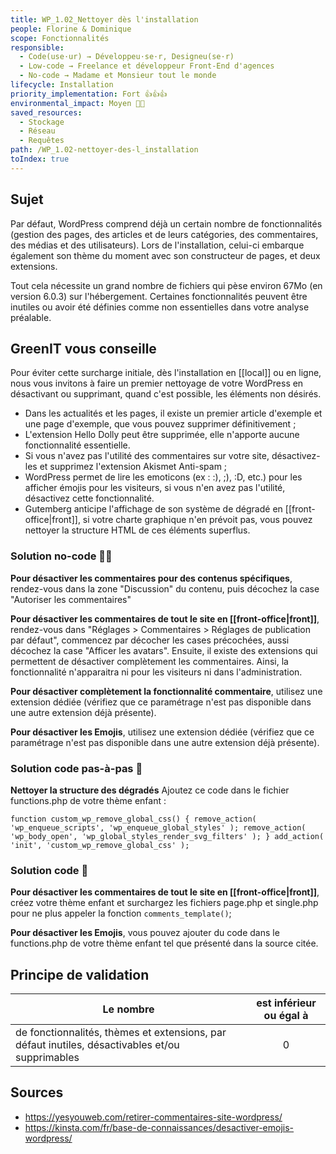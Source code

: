 ```yaml
---
title: WP_1.02_Nettoyer dès l'installation
people: Florine & Dominique
scope: Fonctionnalités
responsible:
  - Code(use·ur) → Développeu·se·r, Designeu(se·r)
  - Low-code → Freelance et développeur Front-End d'agences
  - No-code → Madame et Monsieur tout le monde
lifecycle: Installation
priority_implementation: Fort 👍👍👍
environmental_impact: Moyen 🌱🌱
saved_resources:
  - Stockage
  - Réseau
  - Requêtes
path: /WP_1.02-nettoyer-des-l_installation
toIndex: true
---
```


## Sujet

Par défaut, WordPress comprend déjà un certain nombre de fonctionnalités (gestion des pages, des articles et de leurs catégories, des commentaires, des médias et des utilisateurs). Lors de l'installation, celui-ci embarque également son thème du moment avec son constructeur de pages, et deux extensions.

Tout cela nécessite un grand nombre de fichiers qui pèse environ 67Mo (en version 6.0.3) sur l'hébergement.
Certaines fonctionnalités peuvent être inutiles ou avoir été définies comme non essentielles dans votre analyse préalable.

## GreenIT vous conseille

Pour éviter cette surcharge initiale, dès l'installation en [[local]] ou en ligne, nous vous invitons à faire un premier nettoyage de votre WordPress en désactivant ou supprimant, quand c'est possible, les éléments non désirés.

- Dans les actualités et les pages, il existe un premier article d'exemple et une page d'exemple, que vous pouvez supprimer définitivement ;
- L'extension Hello Dolly peut être supprimée, elle n'apporte aucune fonctionnalité essentielle.
- Si vous n'avez pas l'utilité des commentaires sur votre site, désactivez-les et supprimez l'extension Akismet Anti-spam ;
- WordPress permet de lire les emoticons (ex : :), ;), :D, etc.) pour les afficher émojis pour les visiteurs, si vous n'en avez pas l'utilité, désactivez cette fonctionnalité.
- Gutemberg anticipe l'affichage de son système de dégradé en [[front-office|front]], si votre charte graphique n'en prévoit pas, vous pouvez nettoyer la structure HTML de ces éléments superflus.

### Solution no-code 🌱🌱

**Pour désactiver les commentaires pour des contenus spécifiques**, rendez-vous dans la zone "Discussion" du contenu, puis décochez la case "Autoriser les commentaires"

**Pour désactiver les commentaires de tout le site en [[front-office|front]]**, rendez-vous dans "Réglages > Commentaires > Réglages de publication par défaut", commencez par décocher les cases précochées, aussi décochez la case "Afficer les avatars". Ensuite, il existe des extensions qui permettent de désactiver complètement les commentaires. Ainsi, la fonctionnalité n'apparaitra ni pour les visiteurs ni dans l'administration.

**Pour désactiver complètement la fonctionnalité commentaire**, utilisez une extension dédiée (vérifiez que ce paramétrage n'est pas disponible dans une autre extension déjà présente).

**Pour désactiver les Emojis**, utilisez une extension dédiée (vérifiez que ce paramétrage n'est pas disponible dans une autre extension déjà présente).

### Solution code pas-à-pas 🌱

**Nettoyer la structure des dégradés**
Ajoutez ce code dans le fichier functions.php de votre thème enfant :

`function custom_wp_remove_global_css() { remove_action( 'wp_enqueue_scripts', 'wp_enqueue_global_styles' ); remove_action( 'wp_body_open', 'wp_global_styles_render_svg_filters' ); } add_action( 'init', 'custom_wp_remove_global_css' );`

### Solution code 🌱

**Pour désactiver les commentaires de tout le site en [[front-office|front]]**, créez votre thème enfant et surchargez les fichiers page.php et single.php pour ne plus appeler la fonction `comments_template()`;

**Pour désactiver les Emojis**, vous pouvez ajouter du code dans le functions.php de votre thème enfant tel que présenté dans la source citée.

## Principe de validation

| Le nombre                                                                                       | est inférieur ou égal à |
| ----------------------------------------------------------------------------------------------- | :---------------------: |
| de fonctionnalités, thèmes et extensions, par défaut inutiles, désactivables et/ou supprimables |            0            |

## Sources

- https://yesyouweb.com/retirer-commentaires-site-wordpress/
- https://kinsta.com/fr/base-de-connaissances/desactiver-emojis-wordpress/

